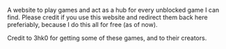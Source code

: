 A website to play games and act as a hub for every unblocked game I can find. Please credit if you use this website and redirect them back here preferiably, because I do this all for free (as of now).  

Credit to 3hk0 for getting some of these games, and to their creators. 

